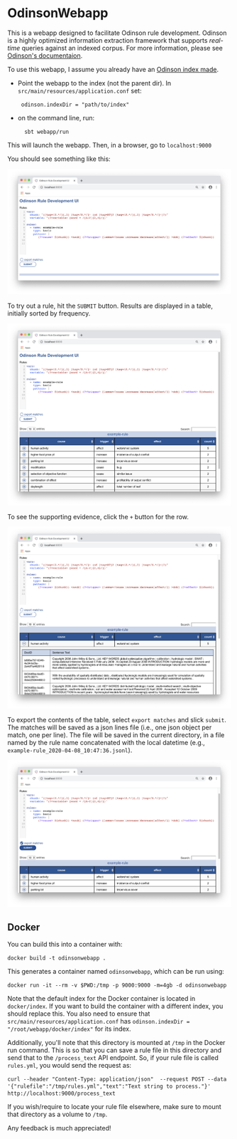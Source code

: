 # OdinsonWebapp


This is a webapp designed to facilitate Odinson rule development.
Odinson is a highly optimized information extraction framework that 
supports *real-time* queries against an indexed corpus.
For more information, please see [Odinson's documentaion](https://github.com/lum-ai/odinson).


To use this webapp, I assume you already have an [Odinson index made](https://github.com/lum-ai/odinson/tree/master/extra).

 - Point the webapp to the index (not the parent dir).  In `src/main/resources/application.conf` 
 set: 
    
        odinson.indexDir = "path/to/index"

- on the command line, run: 

        sbt webapp/run
        
This will launch the webapp.  Then, in a browser, go to `localhost:9000`

You should see something like this:

![image](docs/images/main_screen.png)

To try out a rule, hit the `SUBMIT` button.
Results are displayed in a table, initially sorted by frequency.

![image](docs/images/results.png)

To see the supporting evidence, click the `+` button for the row.

![image](docs/images/evidence.png)

To export the contents of the table, select `export matches` and slick `submit`.
The matches will be saved as a json lines file (i.e., one json object per match, one per line).
The file will be saved in the current directory, in a file named by the rule name concatenated
with the local datetime (e.g., `example-rule_2020-04-08_10:47:36.jsonl`).

![image](docs/images/export.png)

## Docker

You can build this into a container with:

```
docker build -t odinsonwebapp .
```

This generates a container named `odinsonwebapp`, which can be run using:

```
docker run -it --rm -v $PWD:/tmp -p 9000:9000 -m=4gb -d odinsonwebapp
```

Note that the default index for the Docker container is located in `docker/index`. If you want to build the container with a different index, you should replace this. You also need to ensure that `src/main/resources/application.conf` has `odinson.indexDir = "/root/webapp/docker/index"` for its index.

Additionally, you'll note that this directory is mounted at `/tmp` in the Docker run command. This is so that you can save a rule file in this directory and send that to the `/process_text` API endpoint. So, if your rule file is called `rules.yml`, you would send the request as:

```
curl --header "Content-Type: application/json"  --request POST --data '{"rulefile":"/tmp/rules.yml","text":"Text string to process."}' http://localhost:9000/process_text
```

If you wish/require to locate your rule file elsewhere, make sure to mount that directory as a volume to `/tmp`.

Any feedback is much appreciated!

